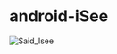 # android-iSee
![Said_Isee](https://user-images.githubusercontent.com/81530466/154259348-2b9099f5-a28c-43bc-a4d3-137bd2c55a63.png)

